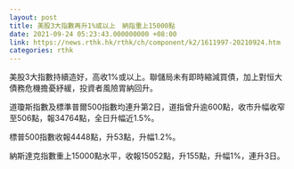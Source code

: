 ```yaml
---
layout: post
title: 美股3大指數再升1%或以上　納指重上15000點
date: 2021-09-24 05:23:43.000000000 +08:00
link: https://news.rthk.hk/rthk/ch/component/k2/1611997-20210924.htm
categories: rthk
---
```


美股3大指數持續造好，高收1%或以上。聯儲局未有即時縮減買債，加上對恒大債務危機擔憂紓緩，投資者風險胃納回升。

道瓊斯指數及標準普爾500指數均連升第2日，道指曾升逾600點，收市升幅收窄至506點，報34764點，全日升幅近1.5%。

標普500指數收報4448點，升53點，升幅1.2%。

納斯達克指數重上15000點水平，收報15052點，升155點，升幅1%，連升3日。
